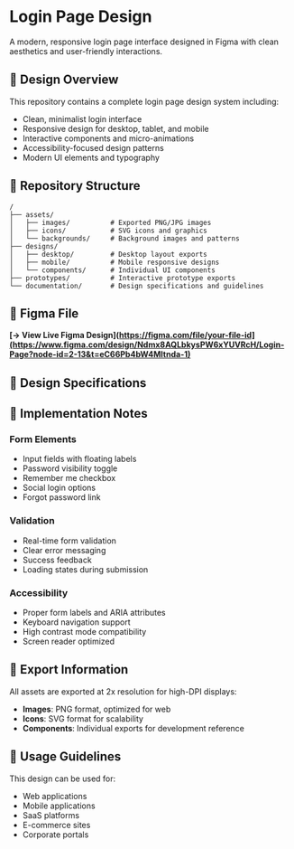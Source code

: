 # Login Page Design

A modern, responsive login page interface designed in Figma with clean aesthetics and user-friendly interactions.

## 🎨 Design Overview

This repository contains a complete login page design system including:
- Clean, minimalist login interface
- Responsive design for desktop, tablet, and mobile
- Interactive components and micro-animations
- Accessibility-focused design patterns
- Modern UI elements and typography

## 📂 Repository Structure

```
/
├── assets/
│   ├── images/          # Exported PNG/JPG images
│   ├── icons/           # SVG icons and graphics
│   └── backgrounds/     # Background images and patterns
├── designs/
│   ├── desktop/         # Desktop layout exports
│   ├── mobile/          # Mobile responsive designs
│   └── components/      # Individual UI components
├── prototypes/          # Interactive prototype exports
└── documentation/       # Design specifications and guidelines
```

## 🔗 Figma File

**[→ View Live Figma Design](https://figma.com/file/your-file-id](https://www.figma.com/design/Ndmx8AQLbkysPW6xYUVRcH/Login-Page?node-id=2-13&t=eC66Pb4bW4Mltnda-1)**

## 🎯 Design Specifications


## 🚀 Implementation Notes

### Form Elements
- Input fields with floating labels
- Password visibility toggle
- Remember me checkbox
- Social login options
- Forgot password link

### Validation
- Real-time form validation
- Clear error messaging
- Success feedback
- Loading states during submission

### Accessibility
- Proper form labels and ARIA attributes
- Keyboard navigation support
- High contrast mode compatibility
- Screen reader optimized

## 📄 Export Information

All assets are exported at 2x resolution for high-DPI displays:
- **Images**: PNG format, optimized for web
- **Icons**: SVG format for scalability
- **Components**: Individual exports for development reference


## 👥 Usage Guidelines

This design can be used for:
- Web applications
- Mobile applications
- SaaS platforms
- E-commerce sites
- Corporate portals

